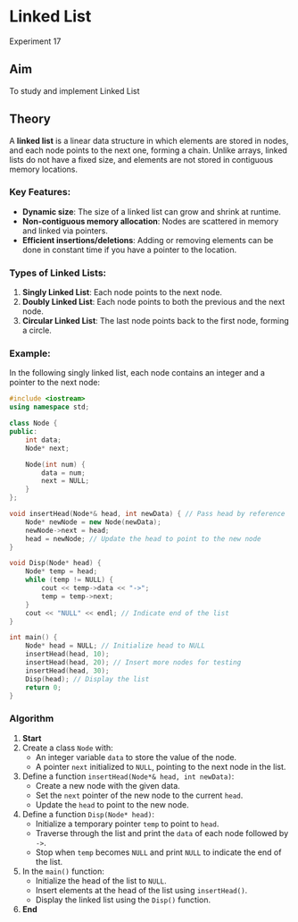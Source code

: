 # Linked List

Experiment 17

## Aim 
To study and implement Linked List
## Theory 

A **linked list** is a linear data structure in which elements are stored in nodes, and each node points to the next one, forming a chain. Unlike arrays, linked lists do not have a fixed size, and elements are not stored in contiguous memory locations.

### Key Features:
- **Dynamic size**: The size of a linked list can grow and shrink at runtime.
- **Non-contiguous memory allocation**: Nodes are scattered in memory and linked via pointers.
- **Efficient insertions/deletions**: Adding or removing elements can be done in constant time if you have a pointer to the location.

### Types of Linked Lists:
1. **Singly Linked List**: Each node points to the next node.
2. **Doubly Linked List**: Each node points to both the previous and the next node.
3. **Circular Linked List**: The last node points back to the first node, forming a circle.

### Example:
In the following singly linked list, each node contains an integer and a pointer to the next node:

```cpp
#include <iostream>
using namespace std;

class Node {
public:
    int data;
    Node* next;

    Node(int num) {
        data = num;
        next = NULL;
    }
};

void insertHead(Node*& head, int newData) { // Pass head by reference
    Node* newNode = new Node(newData);
    newNode->next = head;
    head = newNode; // Update the head to point to the new node
}

void Disp(Node* head) {
    Node* temp = head;
    while (temp != NULL) {
        cout << temp->data << "->";
        temp = temp->next;
    }
    cout << "NULL" << endl; // Indicate end of the list
}

int main() {
    Node* head = NULL; // Initialize head to NULL
    insertHead(head, 10);
    insertHead(head, 20); // Insert more nodes for testing
    insertHead(head, 30);
    Disp(head); // Display the list
    return 0;
}
```

### Algorithm

1. **Start**
2. Create a class `Node` with:
   - An integer variable `data` to store the value of the node.
   - A pointer `next` initialized to `NULL`, pointing to the next node in the list.
3. Define a function `insertHead(Node*& head, int newData)`:
   - Create a new node with the given data.
   - Set the `next` pointer of the new node to the current `head`.
   - Update the `head` to point to the new node.
4. Define a function `Disp(Node* head)`:
   - Initialize a temporary pointer `temp` to point to `head`.
   - Traverse through the list and print the `data` of each node followed by `->`.
   - Stop when `temp` becomes `NULL` and print `NULL` to indicate the end of the list.
5. In the `main()` function:
   - Initialize the head of the list to `NULL`.
   - Insert elements at the head of the list using `insertHead()`.
   - Display the linked list using the `Disp()` function.
6. **End**
